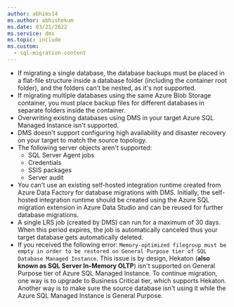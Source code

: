 ```yaml
---
author: abhims14
ms.author: abhishekum
ms.date: 03/21/2022
ms.service: dms
ms.topic: include
ms.custom:
  - sql-migration-content
---
```


- If migrating a single database, the database backups must be placed in a flat-file structure inside a database folder (including the container root folder), and the folders can't be nested, as it's not supported.
- If migrating multiple databases using the same Azure Blob Storage container, you must place backup files for different databases in separate folders inside the container.
- Overwriting existing databases using DMS in your target Azure SQL Managed Instance isn't supported.
- DMS doesn't support configuring high availability and disaster recovery on your target to match the source topology.
- The following server objects aren't supported:
   - SQL Server Agent jobs
   - Credentials
   - SSIS packages
   - Server audit
- You can't use an existing self-hosted integration runtime created from Azure Data Factory for database migrations with DMS. Initially, the self-hosted integration runtime should be created using the Azure SQL migration extension in Azure Data Studio and can be reused for further database migrations.
- A single LRS job (created by DMS) can run for a maximum of 30 days. When this period expires, the job is automatically canceled thus your target database gets automatically deleted.
- If you received the following error: `Memory-optimized filegroup must be empty in order to be restored on General Purpose tier of SQL Database Managed Instance`. This issue is by design, Hekaton (**also known as SQL Server In-Memory OLTP**) isn't supported on General Purpose tier of Azure SQL Managed Instance. To continue migration, one way is to upgrade to Business Critical tier, which supports Hekaton. Another way is to make sure the source database isn't using it while the Azure SQL Managed Instance is General Purpose.
